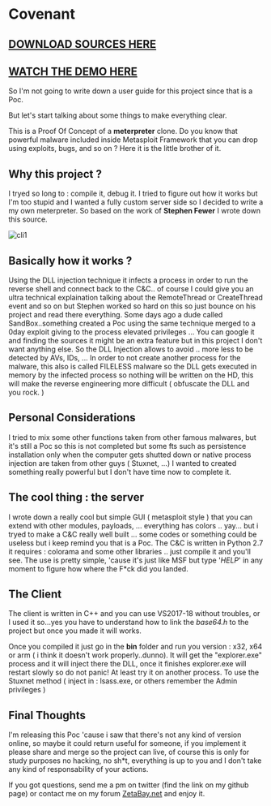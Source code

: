# Covenant

## [DOWNLOAD SOURCES HERE](https://mega.nz/#!i6ZS3ACQ!qlHyYRdOWZMjN8hKvqtjVkklelwAXXik152-bwDiDyE)

## [WATCH THE DEMO HERE](https://www.youtube.com/watch?v=l18g_lUVdoQ&t=3s)
So I'm not going to write down a user guide for this project since
that is a Poc.

But let's start talking about some things to make everything clear.

This is a Proof Of Concept of a **meterpreter** clone. Do you know that powerful
malware included inside Metasploit Framework that you can drop using exploits,
bugs, and so on ? Here it is the little brother of it.

## Why this project ?

I tryed so long to : compile it, debug it. I tried to figure out how it works but I'm too stupid and I wanted a fully custom server side so I decided to write a my own meterpreter. So based on the work of **Stephen Fewer** I wrote down this source.

![cli1](http://i68.tinypic.com/30u3joh.png)

## Basically how it works ? 

Using the DLL injection technique it infects a process in order to run the reverse shell and connect back to the C&C.. of course I could give you an ultra technical explaination talking about the RemoteThread or CreateThread event and so on but Stephen worked so hard on this so just bounce on his project and read there everything. Some days ago a dude called SandBox..something created a Poc using the same technique merged to a 0day exploit giving to the process elevated privileges ... You can google it and finding the sources it might be an extra feature but in this project I don't want anything else. So the DLL Injection allows to avoid .. more less to be detected by AVs, IDs, ... In order to not create another process for the malware, this also is called FILELESS malware so the DLL gets executed in memory by the infected process so nothing will be written on the HD, this will make the reverse engineering more difficult ( obfuscate the DLL and you rock. ) 

## Personal Considerations

I tried to mix some other functions taken from other famous malwares, but it's still a Poc so this is not completed but some fts such as persistence installation only when the computer gets shutted down or native process injection are taken from other guys ( Stuxnet, ...) I wanted to created something really powerful but I don't have time now to complete it.

## The cool thing : the server

I wrote down a really cool but simple GUI ( metasploit style ) that you can extend with other modules, payloads, ... everything has colors .. yay... but i tryed to make a C&C really well built ... some codes or something could be useless but i keep remind you that is a Poc. The C&C is written in Python 2.7 it requires : colorama and some other libraries .. just compile it and you'll see. The use is pretty simple, 'cause it's just like MSF but type '*HELP*' in any moment to figure how where the F*ck did you landed.

## The Client

The client is written in C++ and you can use VS2017-18 without troubles, or I used it so...yes you have to understand how to link the *base64.h* to the project but once you made it will works.

Once you compiled it just go in the **bin** folder and run you version : x32, x64 or arm ( i think it doesn't work properly..dunno). It will get the "explorer.exe" process and it will inject there the DLL, once it finishes explorer.exe will restart slowly so do not panic! At least try it on another process. To use the Stuxnet method ( inject in : lsass.exe, or others remember the Admin privileges ) 

## Final Thoughts

I'm releasing this Poc 'cause i saw that there's not any kind of version online, so maybe it could return useful for someone, if you implement it please share and merge so the project can live, of course this is only for study purposes no hacking, no sh*t, everything is up to you and I don't take any kind of responsability of your actions.

If you got questions, send me a pm on twitter (find the link on my github page) or contact me on my forum [ZetaBay.net](http://zetabay.net) and enjoy it.
